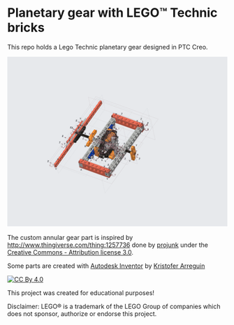 

# Planetary gear with LEGO™ Technic bricks
This repo holds a Lego Technic planetary gear designed in PTC Creo.

![Creo CAD screenshot](./export/planetary-gear.png "Creo CAD screenshot")

The custom annular gear part is inspired by http://www.thingiverse.com/thing:1257736 done by [projunk](https://www.thingiverse.com/projunk/about) under the [Creative Commons - Attribution license 3.0](http://creativecommons.org/licenses/by/3.0/).

Some parts are created with [Autodesk Inventor](https://www.autodesk.com/products/inventor/overview) by [Kristofer Arreguin](https://sites.google.com/site/krisbase/lego-2)

[![CC By 4.0](https://i.creativecommons.org/l/by/4.0/88x31.png)](http://creativecommons.org/licenses/by/4.0/)

This project was created for educational purposes!

Disclaimer: LEGO® is a trademark of the LEGO Group of companies which does not sponsor, authorize or endorse this project.
